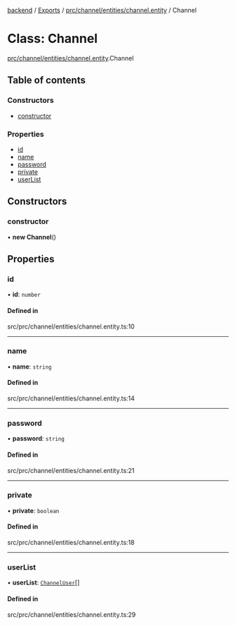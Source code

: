 [backend](../README.md) / [Exports](../modules.md) / [prc/channel/entities/channel.entity](../modules/prc_channel_entities_channel_entity.md) / Channel

# Class: Channel

[prc/channel/entities/channel.entity](../modules/prc_channel_entities_channel_entity.md).Channel

## Table of contents

### Constructors

- [constructor](prc_channel_entities_channel_entity.Channel.md#constructor)

### Properties

- [id](prc_channel_entities_channel_entity.Channel.md#id)
- [name](prc_channel_entities_channel_entity.Channel.md#name)
- [password](prc_channel_entities_channel_entity.Channel.md#password)
- [private](prc_channel_entities_channel_entity.Channel.md#private)
- [userList](prc_channel_entities_channel_entity.Channel.md#userlist)

## Constructors

### constructor

• **new Channel**()

## Properties

### id

• **id**: `number`

#### Defined in

src/prc/channel/entities/channel.entity.ts:10

___

### name

• **name**: `string`

#### Defined in

src/prc/channel/entities/channel.entity.ts:14

___

### password

• **password**: `string`

#### Defined in

src/prc/channel/entities/channel.entity.ts:21

___

### private

• **private**: `boolean`

#### Defined in

src/prc/channel/entities/channel.entity.ts:18

___

### userList

• **userList**: [`ChannelUser`](prc_channel_entities_channeluser_entity.ChannelUser.md)[]

#### Defined in

src/prc/channel/entities/channel.entity.ts:29
